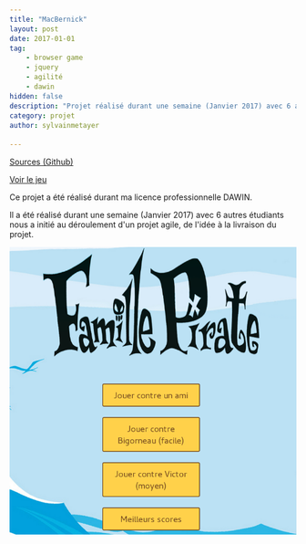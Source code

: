 ```yaml
---
title: "MacBernick"
layout: post
date: 2017-01-01
tag: 
    - browser game
    - jquery
    - agilité
    - dawin
hidden: false
description: "Projet réalisé durant une semaine (Janvier 2017) avec 6 autres étudiants nous a initié au déroulement d'un projet agile, de l'idée à la livraison du projet."
category: projet
author: sylvainmetayer

---
```


[Sources (Github)](https://github.com/mlcdf/macbernik/)

[Voir le jeu](https://mlcdf.github.io/macbernik/)

Ce projet a été réalisé durant ma licence professionnelle DAWIN.

Il a été réalisé durant une semaine (Janvier 2017) avec 6 autres étudiants nous a initié au déroulement d'un projet agile, de l'idée à la livraison du projet.

[![Macbernik](/assets/images/projets/macbernick.png)](https://mlcdf.github.io/macbernik/)
